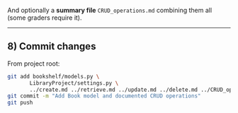 
And optionally a **summary file** `CRUD_operations.md` combining them all (some graders require it).

---

## 8) Commit changes
From project root:
```bash
git add bookshelf/models.py \
       LibraryProject/settings.py \
       ../create.md ../retrieve.md ../update.md ../delete.md ../CRUD_operations.md
git commit -m "Add Book model and documented CRUD operations"
git push

